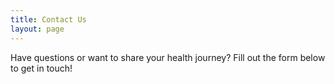 ```yaml
---
title: Contact Us
layout: page
---
```

Have questions or want to share your health journey? Fill out the form below to get in touch!
